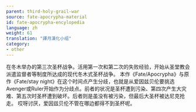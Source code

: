 ```yaml
---
parent: third-holy-grail-war
source: fate-apocrypha-material
id: fate-apocrypha-encylopedia
language: zh
weight: 61
translation: "譯月漢化小组"
category:
- other
---
```


在冬木举办的第三次圣杯战争。活用第一次和第二次的失败经验，开始从圣堂教会派遣监督者等制度所达成的现代冬木式圣杯战争。
本作《Fate/Apocrypha》与原作《Fate/stay night》在这个时间点产生分歧，也就是从爱因兹贝伦要挑选Avenger或Ruler开始作为分歧点。前者的状况是圣杯遭到污染、第四次产生大灾难、第五次时圣杯遭到破坏。后者则是虽没有被污染，但最后大圣杯被达尼克抢走。
哎呀讨厌，爱因兹贝伦不管在哪边都得不到圣杯呢。
